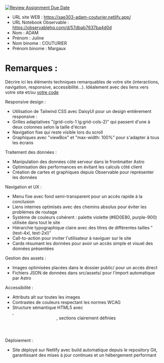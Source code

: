 [![Review Assignment Due Date](https://classroom.github.com/assets/deadline-readme-button-22041afd0340ce965d47ae6ef1cefeee28c7c493a6346c4f15d667ab976d596c.svg)](https://classroom.github.com/a/tzO_JqWG)
- URL site WEB :  https://sae303-adam-couturier.netlify.app/
- URL Notebook Observable : https://observablehq.com/d/57dbab7637ba4d0d
- Nom : ADAM
- Prénom : Juline
- Nom binome : COUTURIER
- Prénom binome : Margaux

# Remarques :

Décrire ici les éléments techniques remarquables de votre site (interactions, navigation, responsive, accessibilité...).
Idéalement avec des liens vers votre site et/ou [votre code](https://github.blog/news-insights/product-news/relative-links-in-markup-files/)

Responsive design :
- Utilisation de Tailwind CSS avec DaisyUI pour un design entièrement responsive :
- Grilles adaptatives "(grid-cols-1 lg:grid-cols-2)" qui passent d'une à deux colonnes selon la taille d'écran
- Navigation fixe qui reste visible lors du scroll
- Graphiques avec "viewBox" et "max-width: 100%" pour s'adapter à tous les écrans

Traitement des données :
- Manipulation des données côté serveur dans le frontmatter Astro 
- Optimisation des performances en évitant les calculs côté client
- Création de cartes et graphiques depuis Observable pour représenter les données

Navigation et UX :
- Menu fixe avec fond semi-transparent pour un accès rapide à la conclusion
- Liens internes optimisés avec des chemins absolus pour éviter les problèmes de routage
- Système de couleurs cohérent : palette violette (#6D0E80, purple-900) utilisée dans tout le site
- Hiérarchie typographique claire avec des titres de différentes tailles "(text-4xl, text-2xl)"
- Call-to-action pour inviter l'utilisateur à naviguer sur le site
- Cards résumant les données pour avoir un accès simple et visuel des données présentées

Gestion des assets :
- Images optimisées placées dans le dossier public/ pour un accès direct
- Fichiers JSON de données dans src/assets/ pour l'import automatique par Astro

Accessibilité :
- Attributs alt sur toutes les images
- Contrastes de couleurs respectant les normes WCAG
- Structure sémantique HTML5 avec <nav>, <header>, sections clairement définies

Déploiement :
- Site déployé sur Netlify avec build automatique depuis le repository Git, garantissant des mises à jour continues et un hébergement performant
